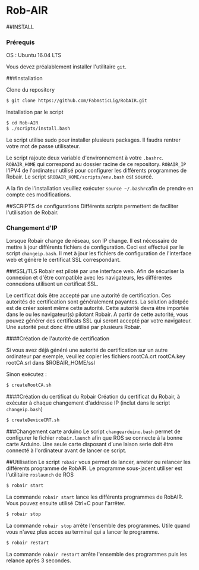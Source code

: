 # Rob-AIR

##INSTALL

### Prérequis

OS : Ubuntu 16.04 LTS

Vous devez préalablement installer l'utilitaire `git`.

###Installation

Clone du repository
```bash
$ git clone https://github.com/FabmsticLig/RobAIR.git
```

Installation par le script
```bash
$ cd Rob-AIR
$ ./scripts/install.bash
```

Le script utilise sudo pour installer plusieurs packages. Il faudra rentrer votre mot de passe utilisateur.

Le script rajoute deux variable d'environnement à votre `.bashrc`. `ROBAIR_HOME` qui correspond au dossier racine de ce repository. `ROBAIR_IP` l'IPV4 de l'ordinateur utilisé pour configurer les différents programmes de Robair. Le script `$ROBAIR_HOME/scripts/env.bash` est sourcé.

A la fin de l'installation veuillez exécuter `source ~/.bashrc`afin de prendre en compte ces modifications.

##SCRIPTS de configurations
Différents scripts permettent de faciliter l'utilisation de Robair.

### Changement d'IP

Lorsque Robair change de réseau, son IP change. Il est nécessaire de mettre à jour différents fichiers de configuration. Ceci est effectué par le script `changeip.bash`. Il met à jour les fichiers de configuration de l'interface web et génère le certificat SSL correspondant. 


###SSL/TLS
Robair est piloté par une interface web. Afin de sécuriser la connexion et d'être compatible avec les navigateurs, les différentes connexions utilisent un certificat SSL.

Le certificat dois être accepté par une autorité de certification. Ces autorités de certification sont généralement payantes. La solution adotpée est de créer soient même cette autorité. Cette autorité devra être importée dans le ou les navigateur(s) pilotant Robair.
A partir de cette autorité, vous pouvez générer des certificats SSL qui seront accepté par votre navigateur.
Une autorité peut donc être utilisé par plusieurs Robair.

####Création de l'autorité de certification

Si vous avez déjà généré une autorité de certification sur un autre ordinateur par exemple, veuillez copier les fichiers rootCA.crt  rootCA.key  rootCA.srl dans $ROBAIR_HOME/ssl

Sinon exécutez :

```bash
$ createRootCA.sh
```

####Création du certificat du Robair
Création du certificat du Robair, à exécuter à chaque changement d'addresse IP (inclut dans le script `changeip.bash`)
```bash
$ createDeviceCRT.sh
```

###Changement carte arduino
Le script `changearduino.bash` permet de configurer le fichier `robair.launch` afin que ROS se connecte à la bonne carte Arduino.
Une seule carte disposant d'une laison serie doit être connecté à l'ordinateur avant de lancer ce script. 

##Utilisation
Le script `robair` vous permet de lancer, arreter ou relancer les différents programme de RobAIR.
Le programme sous-jacent utiliser est l'utilitaire `roslaunch` de ROS

```bash
$ robair start
```
La commande  `robair start` lance les différents programmes de RobAIR. Vous pouvez ensuite utilisé Ctrl+C pour l'arrêter. 
```bash
$ robair stop
```
La commande  `robair stop` arrête l'ensemble des programmes. Utile quand vous n'avez plus acces au terminal qui a lancer le programme. 
```bash
$ robair restart
```
La commande  `robair restart` arrête l'ensemble des programmes puis les relance après 3 secondes. 

